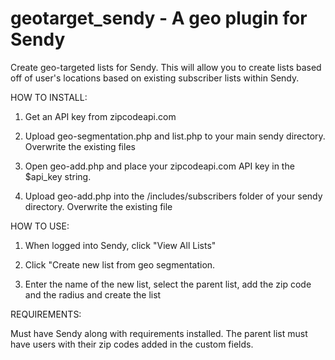 # geotarget_sendy - A geo plugin for Sendy
Create geo-targeted lists for Sendy. This will allow you to create lists based off of user's locations based on existing subscriber lists within Sendy.

HOW TO INSTALL:

1. Get an API key from zipcodeapi.com

2. Upload geo-segmentation.php and list.php to your main sendy directory. Overwrite the existing files

3. Open geo-add.php and place your zipcodeapi.com API key in the $api_key string.

4. Upload geo-add.php into the /includes/subscribers folder of your sendy directory. Overwrite the existing file

HOW TO USE:

1. When logged into Sendy, click "View All Lists"

2. Click "Create new list from geo segmentation.

3. Enter the name of the new list, select the parent list, add the zip code and the radius and create the list



REQUIREMENTS: 

Must have Sendy along with requirements installed. The parent list must have users with their zip codes added in the custom fields. 
